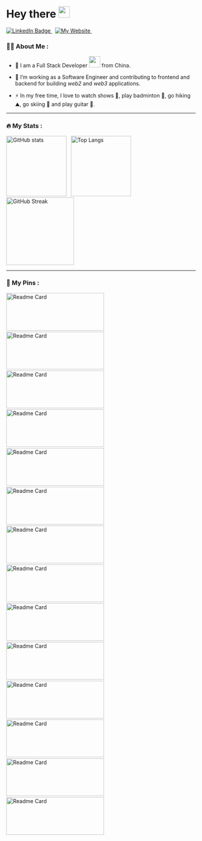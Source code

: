 <!--
**qiweiii/qiweiii** is a ✨ _special_ ✨ repository because its `README.md` (this file) appears on your GitHub profile.

Here are some ideas to get you started:

- 🔭 I’m currently working on ...
- 🌱 I’m currently learning ...
- 👯 I’m looking to collaborate on ...
- 🤔 I’m looking for help with ...
- 💬 Ask me about ...
- 📫 How to reach me: ...
- 😄 Pronouns: ...
- ⚡ Fun fact: ...
-->


<h1>
  Hey there
  <img src="https://media.giphy.com/media/hvRJCLFzcasrR4ia7z/giphy.gif" width="30"/>
</h1>

<a href="https://www.linkedin.com/in/qiwei-yang-679617142">
  <img src="https://img.shields.io/badge/LinkedIn-blue?logo=linkedin&logoColor=white" alt="LinkedIn Badge"/>
</a>
&nbsp;
<a href="https://qiweiy.me">
  <img src="https://img.shields.io/badge/My%20Website-blue" alt="My Website"/>
</a>
&nbsp;
<img src="https://komarev.com/ghpvc/?username=qiweiii&style=flat-square&color=blue" alt=""/>


### :man_technologist: About Me :

- 🧔 I am a Full Stack Developer <img src="https://media.giphy.com/media/WUlplcMpOCEmTGBtBW/giphy.gif" width="30"> from China.

- :telescope: I’m working as a Software Engineer and contributing to frontend and backend for building *web2* and *web3* applications.

- :zap: In my free time, I love to watch shows 🎥, play badminton 🏸, go hiking ⛰️, go skiing 🎿 and play guitar 🎸.


---

### :fire: My Stats :

<div>
  <img src="https://github-readme-stats-eight-theta.vercel.app/api?username=qiweiii&show_icons=true&theme=radical" alt="GitHub stats" height="160" />
  &nbsp;
  <img src="https://github-readme-stats-eight-theta.vercel.app/api/top-langs/?username=qiweiii&langs_count=9&layout=compact&theme=radical&hide=html,css,svelte,swift,python" alt="Top Langs" height="160" />

  <img src="http://github-readme-streak-stats.herokuapp.com?user=qiweiii&theme=dark&date_format=M%20j%5B%2C%20Y%5D" alt="GitHub Streak" height="180" />
</div>

---

### 📌 My Pins :

<div>
  <img src="https://github-readme-stats-eight-theta.vercel.app/api/pin/?username=qiweiii&theme=dark&repo=markdown-sticky-notes&description_lines_count=1" alt="Readme Card" width="260" height="100" />
  &nbsp;
  <img src="https://github-readme-stats-eight-theta.vercel.app/api/pin/?username=qiweiii&theme=dark&repo=You-Dont-Know-JS&description_lines_count=1" alt="Readme Card" width="260" height="100" />
  &nbsp;
  <img src="https://github-readme-stats-eight-theta.vercel.app/api/pin/?username=qiweiii&theme=dark&repo=rooks&description_lines_count=1" alt="Readme Card" width="260" height="100" />
  &nbsp;
  <img src="https://github-readme-stats-eight-theta.vercel.app/api/pin/?username=qiweiii&theme=dark&repo=material-ui&description_lines_count=1" alt="Readme Card" width="260" height="100" />
  &nbsp;
  <img src="https://github-readme-stats-eight-theta.vercel.app/api/pin/?username=qiweiii&theme=dark&repo=chopsticks&description_lines_count=1" alt="Readme Card" width="260" height="100" />
  &nbsp;
  <img src="https://github-readme-stats-eight-theta.vercel.app/api/pin/?username=qiweiii&theme=dark&repo=foundry&description_lines_count=1" alt="Readme Card" width="260" height="100" />
  &nbsp;
  <img src="https://github-readme-stats-eight-theta.vercel.app/api/pin/?username=qiweiii&theme=dark&repo=openzeppelin-contracts&description_lines_count=1" alt="Readme Card" width="260" height="100" />
  &nbsp;
  <img src="https://github-readme-stats-eight-theta.vercel.app/api/pin/?username=qiweiii&theme=dark&repo=helios&description_lines_count=1" alt="Readme Card" width="260" height="100" />
  &nbsp;
  <img src="https://github-readme-stats-eight-theta.vercel.app/api/pin/?username=qiweiii&theme=dark&repo=solana-program-library&description_lines_count=1" alt="Readme Card" width="260" height="100" />
  &nbsp;
  <img src="https://github-readme-stats-eight-theta.vercel.app/api/pin/?username=qiweiii&theme=dark&repo=trin&description_lines_count=1" alt="Readme Card" width="260" height="100" />
  &nbsp;
  <img src="https://github-readme-stats-eight-theta.vercel.app/api/pin/?username=qiweiii&theme=dark&repo=forest&description_lines_count=1" alt="Readme Card" width="260" height="100" />
  &nbsp;
  <img src="https://github-readme-stats-eight-theta.vercel.app/api/pin/?username=qiweiii&theme=dark&repo=esbuild-plugin-execute&description_lines_count=1" alt="Readme Card" width="260" height="100" />
  &nbsp;
  <img src="https://github-readme-stats-eight-theta.vercel.app/api/pin/?username=qiweiii&theme=dark&repo=fullstack-cdk-app&description_lines_count=1" alt="Readme Card" width="260" height="100" />
  &nbsp;
  <img src="https://github-readme-stats-eight-theta.vercel.app/api/pin/?username=qiweiii&theme=dark&repo=ANP-stack&description_lines_count=1" alt="Readme Card" width="260" height="100" />
</div>
